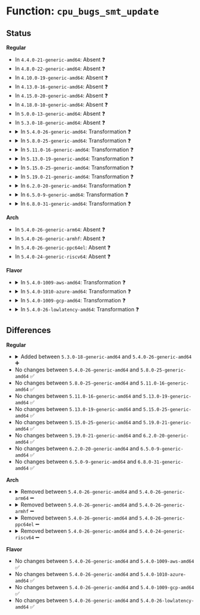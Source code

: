 # Function: <code>cpu_bugs_smt_update</code>

## Status
<b>Regular</b>
<ul>
<li>
In <code>4.4.0-21-generic-amd64</code>: Absent ❓
</li>
<li>
In <code>4.8.0-22-generic-amd64</code>: Absent ❓
</li>
<li>
In <code>4.10.0-19-generic-amd64</code>: Absent ❓
</li>
<li>
In <code>4.13.0-16-generic-amd64</code>: Absent ❓
</li>
<li>
In <code>4.15.0-20-generic-amd64</code>: Absent ❓
</li>
<li>
In <code>4.18.0-10-generic-amd64</code>: Absent ❓
</li>
<li>
In <code>5.0.0-13-generic-amd64</code>: Absent ❓
</li>
<li>
In <code>5.3.0-18-generic-amd64</code>: Absent ❓
</li>
<li>
<details>
<summary>In <code>5.4.0-26-generic-amd64</code>: Transformation ❓</summary>

```c
void cpu_bugs_smt_update()
```

```json
{
  "name": "cpu_bugs_smt_update",
  "collision_type": "Unique Global",
  "inline_type": "No",
  "funcs": [
    {
      "addr": 0,
      "name": "cpu_bugs_smt_update",
      "external": true,
      "loc": "arch/x86/kernel/cpu/bugs.c:913",
      "file": "arch/x86/kernel/cpu/bugs.c",
      "inline": "seen, unknown",
      "caller_inline": [],
      "caller_func": [
        "arch/x86/kernel/cpu/common.c:arch_smt_update"
      ]
    }
  ],
  "symbols": [
    {
      "addr": 18446744071579142029,
      "name": "cpu_bugs_smt_update.cold",
      "section": ".text",
      "bind": "STB_LOCAL",
      "size": 107
    },
    {
      "addr": 18446744071579140864,
      "name": "cpu_bugs_smt_update",
      "section": ".text",
      "bind": "STB_GLOBAL",
      "size": 317
    }
  ]
}
```
</details>
</li>
<li>
<details>
<summary>In <code>5.8.0-25-generic-amd64</code>: Transformation ❓</summary>

```c
void cpu_bugs_smt_update()
```

```json
{
  "name": "cpu_bugs_smt_update",
  "collision_type": "Unique Global",
  "inline_type": "No",
  "funcs": [
    {
      "addr": 0,
      "name": "cpu_bugs_smt_update",
      "external": true,
      "loc": "arch/x86/kernel/cpu/bugs.c:1020",
      "file": "arch/x86/kernel/cpu/bugs.c",
      "inline": "seen, unknown",
      "caller_inline": [],
      "caller_func": [
        "arch/x86/kernel/cpu/common.c:arch_smt_update"
      ]
    }
  ],
  "symbols": [
    {
      "addr": 18446744071579158579,
      "name": "cpu_bugs_smt_update.cold",
      "section": ".text",
      "bind": "STB_LOCAL",
      "size": 107
    },
    {
      "addr": 18446744071579156128,
      "name": "cpu_bugs_smt_update",
      "section": ".text",
      "bind": "STB_GLOBAL",
      "size": 298
    }
  ]
}
```
</details>
</li>
<li>
<details>
<summary>In <code>5.11.0-16-generic-amd64</code>: Transformation ❓</summary>

```c
void cpu_bugs_smt_update()
```

```json
{
  "name": "cpu_bugs_smt_update",
  "collision_type": "Unique Global",
  "inline_type": "No",
  "funcs": [
    {
      "addr": 0,
      "name": "cpu_bugs_smt_update",
      "external": true,
      "loc": "arch/x86/kernel/cpu/bugs.c:1014",
      "file": "arch/x86/kernel/cpu/bugs.c",
      "inline": "seen, unknown",
      "caller_inline": [],
      "caller_func": [
        "arch/x86/kernel/cpu/common.c:arch_smt_update"
      ]
    }
  ],
  "symbols": [
    {
      "addr": 18446744071591252176,
      "name": "cpu_bugs_smt_update.cold",
      "section": ".text",
      "bind": "STB_LOCAL",
      "size": 107
    },
    {
      "addr": 18446744071579153376,
      "name": "cpu_bugs_smt_update",
      "section": ".text",
      "bind": "STB_GLOBAL",
      "size": 298
    }
  ]
}
```
</details>
</li>
<li>
<details>
<summary>In <code>5.13.0-19-generic-amd64</code>: Transformation ❓</summary>

```c
void cpu_bugs_smt_update()
```

```json
{
  "name": "cpu_bugs_smt_update",
  "collision_type": "Unique Global",
  "inline_type": "No",
  "funcs": [
    {
      "addr": 0,
      "name": "cpu_bugs_smt_update",
      "external": true,
      "loc": "arch/x86/kernel/cpu/bugs.c:1014",
      "file": "arch/x86/kernel/cpu/bugs.c",
      "inline": "seen, unknown",
      "caller_inline": [],
      "caller_func": [
        "arch/x86/kernel/cpu/common.c:arch_smt_update"
      ]
    }
  ],
  "symbols": [
    {
      "addr": 18446744071591195782,
      "name": "cpu_bugs_smt_update.cold",
      "section": ".text",
      "bind": "STB_LOCAL",
      "size": 116
    },
    {
      "addr": 18446744071579160912,
      "name": "cpu_bugs_smt_update",
      "section": ".text",
      "bind": "STB_GLOBAL",
      "size": 298
    }
  ]
}
```
</details>
</li>
<li>
<details>
<summary>In <code>5.15.0-25-generic-amd64</code>: Transformation ❓</summary>

```c
void cpu_bugs_smt_update()
```

```json
{
  "name": "cpu_bugs_smt_update",
  "collision_type": "Unique Global",
  "inline_type": "No",
  "funcs": [
    {
      "addr": 0,
      "name": "cpu_bugs_smt_update",
      "external": true,
      "loc": "arch/x86/kernel/cpu/bugs.c:1132",
      "file": "arch/x86/kernel/cpu/bugs.c",
      "inline": "seen, unknown",
      "caller_inline": [],
      "caller_func": [
        "arch/x86/kernel/cpu/common.c:arch_smt_update"
      ]
    }
  ],
  "symbols": [
    {
      "addr": 18446744071592062053,
      "name": "cpu_bugs_smt_update.cold",
      "section": ".text",
      "bind": "STB_LOCAL",
      "size": 200
    },
    {
      "addr": 18446744071579191264,
      "name": "cpu_bugs_smt_update",
      "section": ".text",
      "bind": "STB_GLOBAL",
      "size": 389
    }
  ]
}
```
</details>
</li>
<li>
<details>
<summary>In <code>5.19.0-21-generic-amd64</code>: Transformation ❓</summary>

```c
void cpu_bugs_smt_update()
```

```json
{
  "name": "cpu_bugs_smt_update",
  "collision_type": "Unique Global",
  "inline_type": "No",
  "funcs": [
    {
      "addr": 0,
      "name": "cpu_bugs_smt_update",
      "external": true,
      "loc": "arch/x86/kernel/cpu/bugs.c:1634",
      "file": "arch/x86/kernel/cpu/bugs.c",
      "inline": "seen, unknown",
      "caller_inline": [],
      "caller_func": [
        "arch/x86/kernel/cpu/common.c:arch_smt_update"
      ]
    }
  ],
  "symbols": [
    {
      "addr": 18446744071593828615,
      "name": "cpu_bugs_smt_update.cold",
      "section": ".text",
      "bind": "STB_LOCAL",
      "size": 249
    },
    {
      "addr": 18446744071579239600,
      "name": "cpu_bugs_smt_update",
      "section": ".text",
      "bind": "STB_GLOBAL",
      "size": 476
    }
  ]
}
```
</details>
</li>
<li>
<details>
<summary>In <code>6.2.0-20-generic-amd64</code>: Transformation ❓</summary>

```c
void cpu_bugs_smt_update()
```

```json
{
  "name": "cpu_bugs_smt_update",
  "collision_type": "Unique Global",
  "inline_type": "No",
  "funcs": [
    {
      "addr": 0,
      "name": "cpu_bugs_smt_update",
      "external": true,
      "loc": "arch/x86/kernel/cpu/bugs.c:1683",
      "file": "arch/x86/kernel/cpu/bugs.c",
      "inline": "seen, unknown",
      "caller_inline": [],
      "caller_func": [
        "arch/x86/kernel/cpu/common.c:arch_smt_update"
      ]
    }
  ],
  "symbols": [
    {
      "addr": 18446744071595960705,
      "name": "cpu_bugs_smt_update.cold",
      "section": ".text",
      "bind": "STB_LOCAL",
      "size": 80
    },
    {
      "addr": 18446744071579298912,
      "name": "cpu_bugs_smt_update",
      "section": ".text",
      "bind": "STB_GLOBAL",
      "size": 613
    }
  ]
}
```
</details>
</li>
<li>
<details>
<summary>In <code>6.5.0-9-generic-amd64</code>: Transformation ❓</summary>

```c
void cpu_bugs_smt_update()
```

```json
{
  "name": "cpu_bugs_smt_update",
  "collision_type": "Unique Global",
  "inline_type": "No",
  "funcs": [
    {
      "addr": 0,
      "name": "cpu_bugs_smt_update",
      "external": true,
      "loc": "arch/x86/kernel/cpu/bugs.c:1794",
      "file": "arch/x86/kernel/cpu/bugs.c",
      "inline": "seen, unknown",
      "caller_inline": [],
      "caller_func": [
        "arch/x86/kernel/cpu/common.c:arch_cpu_finalize_init"
      ]
    }
  ],
  "symbols": [
    {
      "addr": 18446744071596478015,
      "name": "cpu_bugs_smt_update.cold",
      "section": ".text",
      "bind": "STB_LOCAL",
      "size": 80
    },
    {
      "addr": 18446744071579305248,
      "name": "cpu_bugs_smt_update",
      "section": ".text",
      "bind": "STB_GLOBAL",
      "size": 645
    }
  ]
}
```
</details>
</li>
<li>
<details>
<summary>In <code>6.8.0-31-generic-amd64</code>: Transformation ❓</summary>

```c
void cpu_bugs_smt_update()
```

```json
{
  "name": "cpu_bugs_smt_update",
  "collision_type": "Unique Global",
  "inline_type": "No",
  "funcs": [
    {
      "addr": 0,
      "name": "cpu_bugs_smt_update",
      "external": true,
      "loc": "arch/x86/kernel/cpu/bugs.c:1935",
      "file": "arch/x86/kernel/cpu/bugs.c",
      "inline": "seen, unknown",
      "caller_inline": [],
      "caller_func": [
        "arch/x86/kernel/cpu/common.c:arch_cpu_finalize_init"
      ]
    }
  ],
  "symbols": [
    {
      "addr": 18446744071597373788,
      "name": "cpu_bugs_smt_update.cold",
      "section": ".text",
      "bind": "STB_LOCAL",
      "size": 80
    },
    {
      "addr": 18446744071579336192,
      "name": "cpu_bugs_smt_update",
      "section": ".text",
      "bind": "STB_GLOBAL",
      "size": 646
    }
  ]
}
```
</details>
</li>
</ul>
<b>Arch</b>
<ul>
<li>
In <code>5.4.0-26-generic-arm64</code>: Absent ❓
</li>
<li>
In <code>5.4.0-26-generic-armhf</code>: Absent ❓
</li>
<li>
In <code>5.4.0-26-generic-ppc64el</code>: Absent ❓
</li>
<li>
In <code>5.4.0-24-generic-riscv64</code>: Absent ❓
</li>
</ul>
<b>Flavor</b>
<ul>
<li>
<details>
<summary>In <code>5.4.0-1009-aws-amd64</code>: Transformation ❓</summary>

```c
void cpu_bugs_smt_update()
```

```json
{
  "name": "cpu_bugs_smt_update",
  "collision_type": "Unique Global",
  "inline_type": "No",
  "funcs": [
    {
      "addr": 0,
      "name": "cpu_bugs_smt_update",
      "external": true,
      "loc": "arch/x86/kernel/cpu/bugs.c:913",
      "file": "arch/x86/kernel/cpu/bugs.c",
      "inline": "seen, unknown",
      "caller_inline": [],
      "caller_func": [
        "arch/x86/kernel/cpu/common.c:arch_smt_update"
      ]
    }
  ],
  "symbols": [
    {
      "addr": 18446744071579142397,
      "name": "cpu_bugs_smt_update.cold",
      "section": ".text",
      "bind": "STB_LOCAL",
      "size": 107
    },
    {
      "addr": 18446744071579141232,
      "name": "cpu_bugs_smt_update",
      "section": ".text",
      "bind": "STB_GLOBAL",
      "size": 317
    }
  ]
}
```
</details>
</li>
<li>
<details>
<summary>In <code>5.4.0-1010-azure-amd64</code>: Transformation ❓</summary>

```c
void cpu_bugs_smt_update()
```

```json
{
  "name": "cpu_bugs_smt_update",
  "collision_type": "Unique Global",
  "inline_type": "No",
  "funcs": [
    {
      "addr": 0,
      "name": "cpu_bugs_smt_update",
      "external": true,
      "loc": "arch/x86/kernel/cpu/bugs.c:913",
      "file": "arch/x86/kernel/cpu/bugs.c",
      "inline": "seen, unknown",
      "caller_inline": [],
      "caller_func": [
        "arch/x86/kernel/cpu/common.c:arch_smt_update"
      ]
    }
  ],
  "symbols": [
    {
      "addr": 18446744071579073645,
      "name": "cpu_bugs_smt_update.cold",
      "section": ".text",
      "bind": "STB_LOCAL",
      "size": 107
    },
    {
      "addr": 18446744071579072464,
      "name": "cpu_bugs_smt_update",
      "section": ".text",
      "bind": "STB_GLOBAL",
      "size": 317
    }
  ]
}
```
</details>
</li>
<li>
<details>
<summary>In <code>5.4.0-1009-gcp-amd64</code>: Transformation ❓</summary>

```c
void cpu_bugs_smt_update()
```

```json
{
  "name": "cpu_bugs_smt_update",
  "collision_type": "Unique Global",
  "inline_type": "No",
  "funcs": [
    {
      "addr": 0,
      "name": "cpu_bugs_smt_update",
      "external": true,
      "loc": "arch/x86/kernel/cpu/bugs.c:913",
      "file": "arch/x86/kernel/cpu/bugs.c",
      "inline": "seen, unknown",
      "caller_inline": [],
      "caller_func": [
        "arch/x86/kernel/cpu/common.c:arch_smt_update"
      ]
    }
  ],
  "symbols": [
    {
      "addr": 18446744071579141949,
      "name": "cpu_bugs_smt_update.cold",
      "section": ".text",
      "bind": "STB_LOCAL",
      "size": 107
    },
    {
      "addr": 18446744071579140784,
      "name": "cpu_bugs_smt_update",
      "section": ".text",
      "bind": "STB_GLOBAL",
      "size": 317
    }
  ]
}
```
</details>
</li>
<li>
<details>
<summary>In <code>5.4.0-26-lowlatency-amd64</code>: Transformation ❓</summary>

```c
void cpu_bugs_smt_update()
```

```json
{
  "name": "cpu_bugs_smt_update",
  "collision_type": "Unique Global",
  "inline_type": "No",
  "funcs": [
    {
      "addr": 0,
      "name": "cpu_bugs_smt_update",
      "external": true,
      "loc": "arch/x86/kernel/cpu/bugs.c:913",
      "file": "arch/x86/kernel/cpu/bugs.c",
      "inline": "seen, unknown",
      "caller_inline": [],
      "caller_func": [
        "arch/x86/kernel/cpu/common.c:arch_smt_update"
      ]
    }
  ],
  "symbols": [
    {
      "addr": 18446744071579147085,
      "name": "cpu_bugs_smt_update.cold",
      "section": ".text",
      "bind": "STB_LOCAL",
      "size": 107
    },
    {
      "addr": 18446744071579145920,
      "name": "cpu_bugs_smt_update",
      "section": ".text",
      "bind": "STB_GLOBAL",
      "size": 317
    }
  ]
}
```
</details>
</li>
</ul>

## Differences
<b>Regular</b>
<ul>
<li>
<details>
<summary>Added between <code>5.3.0-18-generic-amd64</code> and <code>5.4.0-26-generic-amd64</code> ➕</summary>

```c
void cpu_bugs_smt_update()
```
</details>
</li>
<li>
No changes between <code>5.4.0-26-generic-amd64</code> and <code>5.8.0-25-generic-amd64</code> ✅
</li>
<li>
No changes between <code>5.8.0-25-generic-amd64</code> and <code>5.11.0-16-generic-amd64</code> ✅
</li>
<li>
No changes between <code>5.11.0-16-generic-amd64</code> and <code>5.13.0-19-generic-amd64</code> ✅
</li>
<li>
No changes between <code>5.13.0-19-generic-amd64</code> and <code>5.15.0-25-generic-amd64</code> ✅
</li>
<li>
No changes between <code>5.15.0-25-generic-amd64</code> and <code>5.19.0-21-generic-amd64</code> ✅
</li>
<li>
No changes between <code>5.19.0-21-generic-amd64</code> and <code>6.2.0-20-generic-amd64</code> ✅
</li>
<li>
No changes between <code>6.2.0-20-generic-amd64</code> and <code>6.5.0-9-generic-amd64</code> ✅
</li>
<li>
No changes between <code>6.5.0-9-generic-amd64</code> and <code>6.8.0-31-generic-amd64</code> ✅
</li>
</ul>
<b>Arch</b>
<ul>
<li>
<details>
<summary>Removed between <code>5.4.0-26-generic-amd64</code> and <code>5.4.0-26-generic-arm64</code> ➖</summary>

```c
void cpu_bugs_smt_update()
```
</details>
</li>
<li>
<details>
<summary>Removed between <code>5.4.0-26-generic-amd64</code> and <code>5.4.0-26-generic-armhf</code> ➖</summary>

```c
void cpu_bugs_smt_update()
```
</details>
</li>
<li>
<details>
<summary>Removed between <code>5.4.0-26-generic-amd64</code> and <code>5.4.0-26-generic-ppc64el</code> ➖</summary>

```c
void cpu_bugs_smt_update()
```
</details>
</li>
<li>
<details>
<summary>Removed between <code>5.4.0-26-generic-amd64</code> and <code>5.4.0-24-generic-riscv64</code> ➖</summary>

```c
void cpu_bugs_smt_update()
```
</details>
</li>
</ul>
<b>Flavor</b>
<ul>
<li>
No changes between <code>5.4.0-26-generic-amd64</code> and <code>5.4.0-1009-aws-amd64</code> ✅
</li>
<li>
No changes between <code>5.4.0-26-generic-amd64</code> and <code>5.4.0-1010-azure-amd64</code> ✅
</li>
<li>
No changes between <code>5.4.0-26-generic-amd64</code> and <code>5.4.0-1009-gcp-amd64</code> ✅
</li>
<li>
No changes between <code>5.4.0-26-generic-amd64</code> and <code>5.4.0-26-lowlatency-amd64</code> ✅
</li>
</ul>

